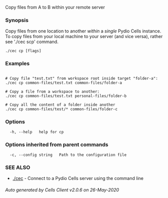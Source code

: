 Copy files from A to B within your remote server

### Synopsis


Copy files from one location to another *within* a *single* Pydio Cells instance. 
To copy files from your local machine to your server (and vice versa), rather see './cec scp' command.


```
./cec cp [flags]
```

### Examples

```

# Copy file "test.txt" from workspace root inside target "folder-a":
./cec cp common-files/test.txt common-files/folder-a

# Copy a file from a workspace to another:
./cec cp common-files/test.txt personal-files/folder-b

# Copy all the content of a folder inside another
./cec cp common-files/test/* common-files/folder-c
```

### Options

```
  -h, --help   help for cp
```

### Options inherited from parent commands

```
  -c, --config string   Path to the configuration file
```

### SEE ALSO

* [./cec](./cec)	 - Connect to a Pydio Cells server using the command line

###### Auto generated by Cells Client v2.0.6 on 26-May-2020
